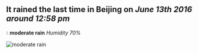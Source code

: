 ## It rained the last time in Beijing on *June 13th 2016 around 12:58 pm*
💧  **moderate rain** *Humidity 70%*

![moderate rain](http://openweathermap.org/img/w/10d.png)
